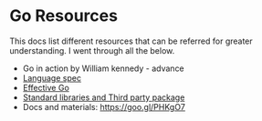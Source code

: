 # Go Resources

This docs list different resources that can be referred for greater understanding. I went through all the below.

* Go in action by William kennedy - advance
* [Language spec](https://golang.org/ref/spec)
* [Effective Go](https://golang.org/doc/effective_go.html)
* [Standard libraries and Third party package](https://godoc.org/?q=net)
* Docs and materials: https://goo.gl/PHKgO7
